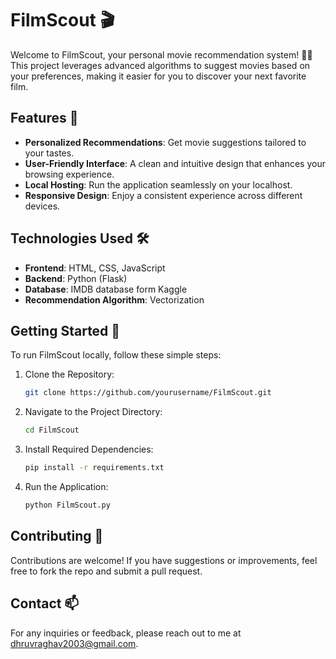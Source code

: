 # FilmScout 🎬

Welcome to FilmScout, your personal movie recommendation system! 🎥✨ This project leverages advanced algorithms to suggest movies based on your preferences, making it easier for you to discover your next favorite film.

## Features 🌟

- **Personalized Recommendations**: Get movie suggestions tailored to your tastes.
- **User-Friendly Interface**: A clean and intuitive design that enhances your browsing experience.
- **Local Hosting**: Run the application seamlessly on your localhost.
- **Responsive Design**: Enjoy a consistent experience across different devices.

## Technologies Used 🛠️
- **Frontend**: HTML, CSS, JavaScript
- **Backend**: Python (Flask)
- **Database**: IMDB database form Kaggle
- **Recommendation Algorithm**: Vectorization

## Getting Started 🚀

To run FilmScout locally, follow these simple steps:

1. Clone the Repository:
   ```bash
   git clone https://github.com/yourusername/FilmScout.git
2. Navigate to the Project Directory:
   ```bash
   cd FilmScout
3. Install Required Dependencies:
   ```bash
   pip install -r requirements.txt

4. Run the Application:
   ```bash
   python FilmScout.py

## Contributing 🤝
Contributions are welcome! If you have suggestions or improvements, feel free to fork the repo and submit a pull request.

## Contact 📫
For any inquiries or feedback, please reach out to me at dhruvraghav2003@gmail.com.
